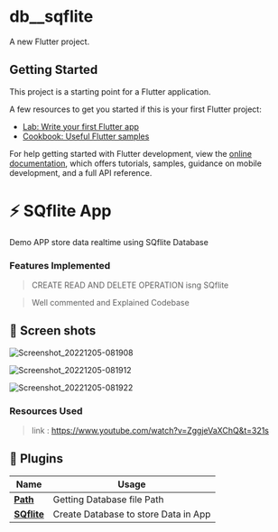 # db__sqflite

A new Flutter project.

## Getting Started

This project is a starting point for a Flutter application.

A few resources to get you started if this is your first Flutter project:

- [Lab: Write your first Flutter app](https://docs.flutter.dev/get-started/codelab)
- [Cookbook: Useful Flutter samples](https://docs.flutter.dev/cookbook)

For help getting started with Flutter development, view the
[online documentation](https://docs.flutter.dev/), which offers tutorials,
samples, guidance on mobile development, and a full API reference.


# ⚡ SQflite App

Demo APP store data realtime using SQflite Database



### Features Implemented

> CREATE READ AND DELETE OPERATION isng SQflite

> Well commented and Explained Codebase



## 📸 Screen shots
![Screenshot_20221205-081908](https://user-images.githubusercontent.com/61213263/205586727-5931255f-1b0f-401a-b40d-46f285049a25.png)


![Screenshot_20221205-081912](https://user-images.githubusercontent.com/61213263/205586732-db2ab708-e9f2-4237-916b-cf400528e002.png)


![Screenshot_20221205-081922](https://user-images.githubusercontent.com/61213263/205586735-04cd2822-a7b9-41c3-a284-74e453b6439a.png)

### Resources Used

> link : https://www.youtube.com/watch?v=ZggjeVaXChQ&t=321s


## 🔌 Plugins

| Name                                                    | Usage                                               |
| ------------------------------------------------------- | --------------------------------------------------- |
| [**Path**](https://pub.dev/packages/path)    | Getting Database file Path            |
| [**SQflite**](https://pub.dev/packages/sqflite)    | Create Database to store Data in App  |

